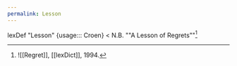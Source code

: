 ```yaml
---
permalink: Lesson
---
```

lexDef "Lesson" {usage::: Croen} < N.B. ""A Lesson of Regrets""[^LessonCroen]

[^LessonCroen]: ![[Regret]], [[lexDict]], 1994.

